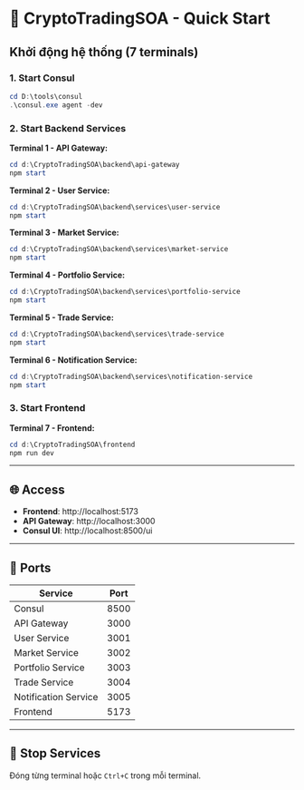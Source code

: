 # 🚀 CryptoTradingSOA - Quick Start

## Khởi động hệ thống (7 terminals)

### 1. Start Consul
```powershell
cd D:\tools\consul
.\consul.exe agent -dev
```

### 2. Start Backend Services

**Terminal 1 - API Gateway:**
```powershell
cd d:\CryptoTradingSOA\backend\api-gateway
npm start
```

**Terminal 2 - User Service:**
```powershell
cd d:\CryptoTradingSOA\backend\services\user-service
npm start
```

**Terminal 3 - Market Service:**
```powershell
cd d:\CryptoTradingSOA\backend\services\market-service
npm start
```

**Terminal 4 - Portfolio Service:**
```powershell
cd d:\CryptoTradingSOA\backend\services\portfolio-service
npm start
```

**Terminal 5 - Trade Service:**
```powershell
cd d:\CryptoTradingSOA\backend\services\trade-service
npm start
```

**Terminal 6 - Notification Service:**
```powershell
cd d:\CryptoTradingSOA\backend\services\notification-service
npm start
```

### 3. Start Frontend

**Terminal 7 - Frontend:**
```powershell
cd d:\CryptoTradingSOA\frontend
npm run dev
```

---

## 🌐 Access

- **Frontend**: http://localhost:5173
- **API Gateway**: http://localhost:3000
- **Consul UI**: http://localhost:8500/ui

---

## 📌 Ports

| Service | Port |
|---------|------|
| Consul | 8500 |
| API Gateway | 3000 |
| User Service | 3001 |
| Market Service | 3002 |
| Portfolio Service | 3003 |
| Trade Service | 3004 |
| Notification Service | 3005 |
| Frontend | 5173 |

---

## 🛑 Stop Services

Đóng từng terminal hoặc `Ctrl+C` trong mỗi terminal.
